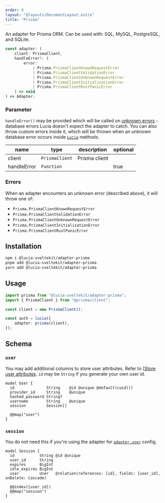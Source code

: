 ```yaml
---
order: 0
layout: "@layouts/DocumentLayout.astro"
title: "Prisma"
---
```


An adapter for Prisma ORM. Can be used with: SQL, MySQL, PostgreSQL, and SQLite.

```ts
const adapter: (
    client: PrismaClient,
    handleError?: (
        error:
            | Prisma.PrismaClientKnownRequestError
            | Prisma.PrismaClientValidationError
            | Prisma.PrismaClientUnknownRequestError
            | Prisma.PrismaClientInitializationError
            | Prisma.PrismaClientRustPanicError
    ) => void
) => Adapter;
```

### Parameter

`handleError()` may be provided which will be called on [unknown errors](/learn/basics/handle-errors#known-errors) - database errors Lucia doesn't expect the adapter to catch. You can also throw custom errors inside it, which will be thrown when an unknown database error occurs inside [`Lucia`](/reference/api/server-api#lucia) methods.

| name        | type           | description   | optional |
| ----------- | -------------- | ------------- | -------- |
| client      | `PrismaClient` | Prisma client |          |
| handleError | `Function`     |               | true     |

### Errors

When an adapter encounters an unknown error (described above), it will throw one of:

-   `Prisma.PrismaClientKnownRequestError`
-   `Prisma.PrismaClientValidationError`
-   `Prisma.PrismaClientUnknownRequestError`
-   `Prisma.PrismaClientInitializationError`
-   `Prisma.PrismaClientRustPanicError`

## Installation

```bash
npm i @lucia-sveltekit/adapter-prisma
pnpm add @lucia-sveltekit/adapter-prisma
yarn add @lucia-sveltekit/adapter-prisma
```

## Usage

```ts
import prisma from "@lucia-sveltekit/adapter-prisma";
import { PrismaClient } from "@prisma/client";

const client = new PrismaClient();

const auth = lucia({
    adapter: prisma(client),
});
```

## Schema

### `user`

You may add additional columns to store user attributes. Refer to [[Store user attributes](/learn/basics/store-user-attributes). `id` may be `String` if you generate your own user id.

```prisma
model User {
  id              String    @id @unique @default(cuid())
  provider_id     String    @unique
  hashed_password String?
  username        String    @unique
  session         Session[]

  @@map("user")
}
```

### `session`

You do not need this if you're using the adapter for [`adapter.user`](/reference/configure/lucia-configurations#adapter) config.

```prisma
model Session {
  id           String @id @unique
  user_id      String
  expires      BigInt
  idle_expires BigInt
  user         User   @relation(references: [id], fields: [user_id], onDelete: Cascade)

  @@index([user_id])
  @@map("session")
}
```
